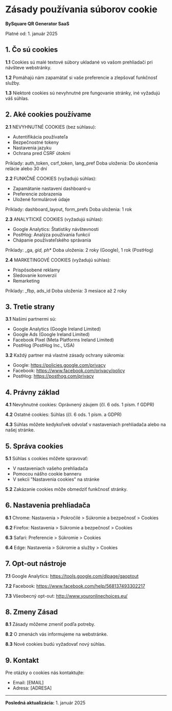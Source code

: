 # Zásady používania súborov cookie
**BySquare QR Generator SaaS**

Platné od: 1. január 2025

## 1. Čo sú cookies

**1.1** Cookies sú malé textové súbory ukladané vo vašom prehliadači pri návšteve webstránky.

**1.2** Pomáhajú nám zapamätať si vaše preferencie a zlepšovať funkčnosť služby.

**1.3** Niektoré cookies sú nevyhnutné pre fungovanie stránky, iné vyžadujú váš súhlas.

## 2. Aké cookies používame

**2.1** NEVYHNUTNÉ COOKIES (bez súhlasu):
- Autentifikácia používateľa
- Bezpečnostné tokeny
- Nastavenia jazyku
- Ochrana pred CSRF útokmi

Príklady: auth_token, csrf_token, lang_pref
Doba uloženia: Do ukončenia relácie alebo 30 dní

**2.2** FUNKČNÉ COOKIES (vyžadujú súhlas):
- Zapamätanie nastavení dashboard-u
- Preferencie zobrazenia
- Uložené formulárové údaje

Príklady: dashboard_layout, form_prefs
Doba uloženia: 1 rok

**2.3** ANALYTICKÉ COOKIES (vyžadujú súhlas):
- Google Analytics: Štatistiky návštevnosti
- PostHog: Analýza používania funkcií
- Chápanie používateľského správania

Príklady: _ga, _gid, ph_*
Doba uloženia: 2 roky (Google), 1 rok (PostHog)

**2.4** MARKETINGOVÉ COOKIES (vyžadujú súhlas):
- Prispôsobené reklamy
- Sledovanie konverzií
- Remarketing

Príklady: _fbp, ads_id
Doba uloženia: 3 mesiace až 2 roky

## 3. Tretie strany

**3.1** Našimi partnermi sú:
- Google Analytics (Google Ireland Limited)
- Google Ads (Google Ireland Limited)
- Facebook Pixel (Meta Platforms Ireland Limited)
- PostHog (PostHog Inc., USA)

**3.2** Každý partner má vlastné zásady ochrany súkromia:
- Google: https://policies.google.com/privacy
- Facebook: https://www.facebook.com/privacy/policy
- PostHog: https://posthog.com/privacy

## 4. Právny základ

**4.1** Nevyhnutné cookies: Oprávnený záujem (čl. 6 ods. 1 písm. f GDPR)

**4.2** Ostatné cookies: Súhlas (čl. 6 ods. 1 písm. a GDPR)

**4.3** Súhlas môžete kedykoľvek odvolať v nastaveniach prehliadača alebo na našej stránke.

## 5. Správa cookies

**5.1** Súhlas s cookies môžete spravovať:
- V nastaveniach vašeho prehliadača
- Pomocou nášho cookie banneru
- V sekcii "Nastavenia cookies" na stránke

**5.2** Zakázanie cookies môže obmedziť funkčnosť stránky.

## 6. Nastavenia prehliadača

**6.1** Chrome: Nastavenia > Pokročilé > Súkromie a bezpečnosť > Cookies

**6.2** Firefox: Nastavenia > Súkromie a bezpečnosť > Cookies

**6.3** Safari: Preferencie > Súkromie > Cookies

**6.4** Edge: Nastavenia > Súkromie a služby > Cookies

## 7. Opt-out nástroje

**7.1** Google Analytics: https://tools.google.com/dlpage/gaoptout

**7.2** Facebook: https://www.facebook.com/help/568137493302217

**7.3** Všeobecný opt-out: http://www.youronlinechoices.eu/

## 8. Zmeny Zásad

**8.1** Zásady môžeme zmeniť podľa potreby.

**8.2** O zmenách vás informujeme na webstránke.

**8.3** Nové cookies budú vyžadovať nový súhlas.

## 9. Kontakt

Pre otázky o cookies nás kontaktujte:
- Email: [EMAIL]
- Adresa: [ADRESA]

---

**Posledná aktualizácia:** 1. január 2025 